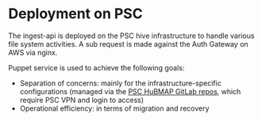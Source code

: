 # Deployment on PSC

The ingest-api is deployed on the PSC hive infrastructure to handle various file system activities. A sub request is made against the Auth Gateway on AWS via nginx.

Puppet service is used to achieve the following goals:

- Separation of concerns: mainly for the infrastructure-specific configurations (managed via the [PSC HuBMAP GitLab repos](https://gitlab.psc.edu/hubmap), which require PSC VPN and login to access)
- Operational efficiency: in terms of migration and recovery